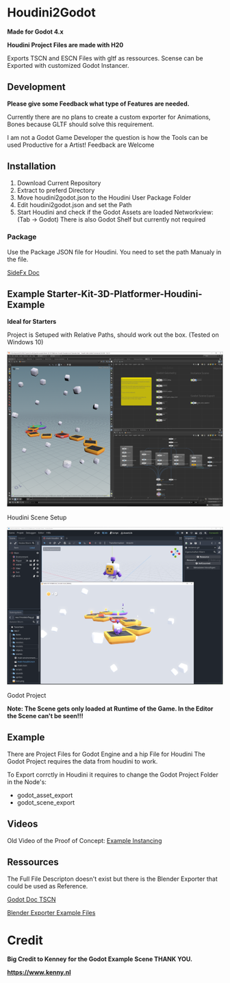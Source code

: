 # Houdini2Godot

**Made for Godot 4.x**

**Houdini Project Files are made with H20**

Exports TSCN and ESCN Files with gltf as ressources.
Scense can be Exported with customized Godot Instancer. 

## Development

**Please give some Feedback what type of Features are needed.** 

Currently there are no plans to create a custom exporter for Animations, Bones because GLTF should solve this requirement.

I am not a Godot Game Developer the question is how the Tools can be used Productive for a Artist! Feedback are Welcome

## Installation

1. Download Current Repository
2. Extract to preferd Directory
3. Move houdini2godot.json to the Houdini User Package Folder
4. Edit houdini2godot.json and set the Path
5. Start Houdini and check if the Godot Assets are loaded Networkview:(Tab -> Godot)
    There is also Godot Shelf but currently not required

### Package

Use the Package JSON file for Houdini. 
You need to set the path Manualy in the file.

[SideFx Doc](https://www.sidefx.com/docs/houdini/ref/plugins.html)

## Example Starter-Kit-3D-Platformer-Houdini-Example

**Ideal for Starters**

Project is Setuped with Relative Paths, should work out the box. (Tested on Windows 10)

![Houdini](/help/images/Houdini_StarterKit3DPlatformer.PNG)

Houdini Scene Setup

![Houdini](/help/images/Godot_StarterKit3DPlatformer.PNG)

Godot Project

**Note: The Scene gets only loaded at Runtime of the Game. In the Editor the Scene can't be seen!!!**

## Example 

There are Project Files for Godot Engine and a hip File for Houdini
The Godot Project requires the data from houdini to work.

To Export corrctly in Houdini it requires to change the Godot Project Folder in the Node's: 
* godot_asset_export
* godot_scene_export

## Videos

Old Video of the Proof of Concept:
[Example Instancing](https://vimeo.com/279678590)

## Ressources

The Full File Descripton doesn't exist but there is the Blender Exporter that could be used as Reference.

[Godot Doc TSCN](https://docs.godotengine.org/en/3.1/development/file_formats/tscn.html)

[Blender Exporter Example Files](https://github.com/godotengine/godot-blender-exporter/tree/master/tests)

# Credit

**Big Credit to Kenney for the Godot Example Scene THANK YOU.**

**https://www.kenny.nl**